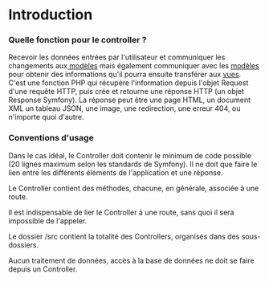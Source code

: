 # Introduction

### Quelle fonction pour le controller ?

Recevoir les données entrées par l'utilisateur et communiquer les changements aux[ modèles](broken-reference) mais également communiquer avec les [modèles](broken-reference) pour obtenir des informations qu'il pourra ensuite transférer aux [vues](broken-reference).\
C'est une fonction PHP qui récupère l'information depuis l'objet Request d'une requête HTTP, puis crée et retourne une réponse HTTP (un objet Response Symfony). La réponse peut être une page HTML, un document XML un tableau JSON, une image, une redirection, une erreur 404, ou n'importe quoi d'autre.

### Conventions d'usage

Dans le cas idéal, le Controller doit contenir le minimum de code possible (20 lignes maximum selon les standards de Symfony). Il ne doit que faire le lien entre les différents éléments de l'application et une réponse.

Le Controller contient des méthodes, chacune, en générale, associée à une route.

Il est indispensable de lier le Controller à une route, sans quoi il sera impossible de l'appeler.

Le dossier /src contient la totalité des Controllers, organisés dans des sous-dossiers.

Aucun traitement de données, accès à la base de données ne doit se faire depuis un Controller.

